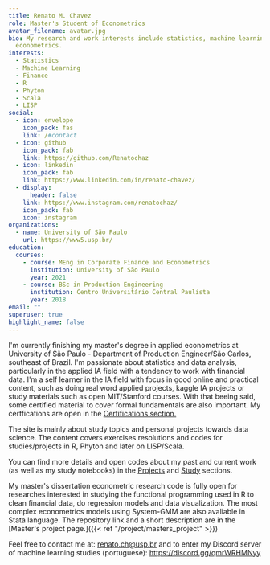 ```yaml
---
title: Renato M. Chavez
role: Master's Student of Econometrics
avatar_filename: avatar.jpg
bio: My research and work interests include statistics, machine learning and
  econometrics.
interests:
  - Statistics
  - Machine Learning
  - Finance
  - R
  - Phyton
  - Scala
  - LISP
social:
  - icon: envelope
    icon_pack: fas
    link: /#contact
  - icon: github
    icon_pack: fab
    link: https://github.com/Renatochaz
  - icon: linkedin
    icon_pack: fab
    link: https://www.linkedin.com/in/renato-chavez/
  - display:
      header: false
    link: https://www.instagram.com/renatochaz/
    icon_pack: fab
    icon: instagram
organizations:
  - name: University of São Paulo
    url: https://www5.usp.br/
education:
  courses:
    - course: MEng in Corporate Finance and Econometrics
      institution: University of São Paulo
      year: 2021
    - course: BSc in Production Engineering
      institution: Centro Universitário Central Paulista
      year: 2018
email: ""
superuser: true
highlight_name: false
---
```

I'm currently finishing my master's degree in applied econometrics at  University of São Paulo - Department of Production Engineer/São Carlos, southeast of Brazil. I'm passionate about statistics and data analysis, particularly in the applied IA field with a tendency to work with financial data. I'm a self learner in the IA field with focus in good online and practical content, such as doing real word applied projects, kaggle IA projects or study materials such as open MIT/Stanford courses. With that beeing said, some certified material to cover formal fundamentals are also important. My certfications are open in the [Certifications section.](#certifications)


The site is mainly about study topics and personal projects towards data science. The content covers exercises resolutions and codes for studies/projects in R, Phyton and later on LISP/Scala.

You can find more details and open codes about my past and current work (as well as my study notebooks) in the [Projects](#projects) and [Study](#study) sections.

My master's dissertation econometric research code is fully open for researches interested in studying the functional programming used in R to clean financial data, do regression models and data visualization. The most complex econometrics models using System-GMM are also avaliable in Stata language. The repository link and a short description are in the [Master's project page.]({{< ref "/project/masters_project" >}})


Feel free to contact me at: renato.ch@usp.br and to enter my Discord server of machine learning studies (portuguese): https://discord.gg/qmrWRHMNyy
